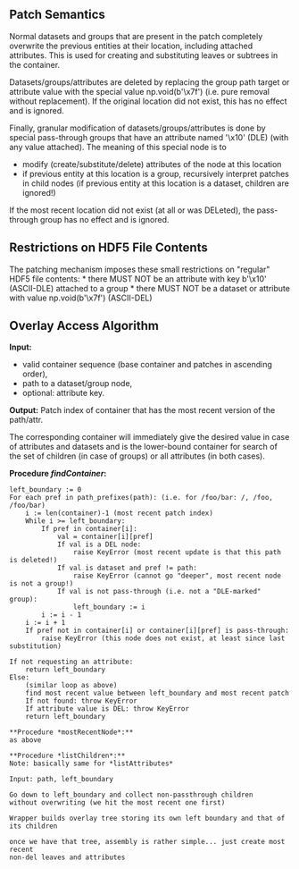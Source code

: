 ## Patch Semantics

Normal datasets and groups that are present in the patch completely overwrite
the previous entities at their location, including attached attributes.
This is used for creating and substituting leaves or subtrees in the container.

Datasets/groups/attributes are deleted by replacing the group path target or attribute
value with the special value np.void(b'\x7f') (i.e. pure removal without replacement).
If the original location did not exist, this has no effect and is ignored.

Finally, granular modification of datasets/groups/attributes is done by special
pass-through groups that have an attribute named '\x10' (DLE) (with any value attached).
The meaning of this special node is to
* modify (create/substitute/delete) attributes of the node at this location
* if previous entity at this location is a group,
  recursively interpret patches in child nodes
  (if previous entity at this location is a dataset, children are ignored!)

If the most recent location did not exist (at all or was DELeted),
the pass-through group has no effect and is ignored.

## Restrictions on HDF5 File Contents

The patching mechanism imposes these small restrictions on "regular" HDF5 file contents:
    * there MUST NOT be an attribute with key b'\x10' (ASCII-DLE) attached to a group
    * there MUST NOT be a dataset or attribute with value np.void(b'\x7f') (ASCII-DEL)

## Overlay Access Algorithm

**Input:**

* valid container sequence (base container and patches in ascending order),
* path to a dataset/group node,
* optional: attribute key.

**Output:** Patch index of container that has the most recent version of the path/attr.

The corresponding container will immediately give the desired value in case of attributes
and datasets and is the lower-bound container for search of the set of children (in case
of groups) or all attributes (in both cases).

**Procedure *findContainer*:**

```
left_boundary := 0
For each pref in path_prefixes(path): (i.e. for /foo/bar: /, /foo, /foo/bar)
    i := len(container)-1 (most recent patch index)
    While i >= left_boundary:
        If pref in container[i]:
            val = container[i][pref]
            If val is a DEL node:
                raise KeyError (most recent update is that this path is deleted!)
            If val is dataset and pref != path:
                raise KeyError (cannot go "deeper", most recent node is not a group!)
            If val is not pass-through (i.e. not a "DLE-marked" group):
                left_boundary := i
        i := i - 1
    i := i + 1
    If pref not in container[i] or container[i][pref] is pass-through:
        raise KeyError (this node does not exist, at least since last substitution)

If not requesting an attribute:
    return left_boundary
Else:
    (similar loop as above)
    find most recent value between left_boundary and most recent patch
    If not found: throw KeyError
    If attribute value is DEL: throw KeyError
    return left_boundary

**Procedure *mostRecentNode*:**
as above

**Procedure *listChildren*:**
Note: basically same for *listAttributes*

Input: path, left_boundary

Go down to left_boundary and collect non-passthrough children
without overwriting (we hit the most recent one first)

Wrapper builds overlay tree storing its own left boundary and that of its children

once we have that tree, assembly is rather simple... just create most recent
non-del leaves and attributes
